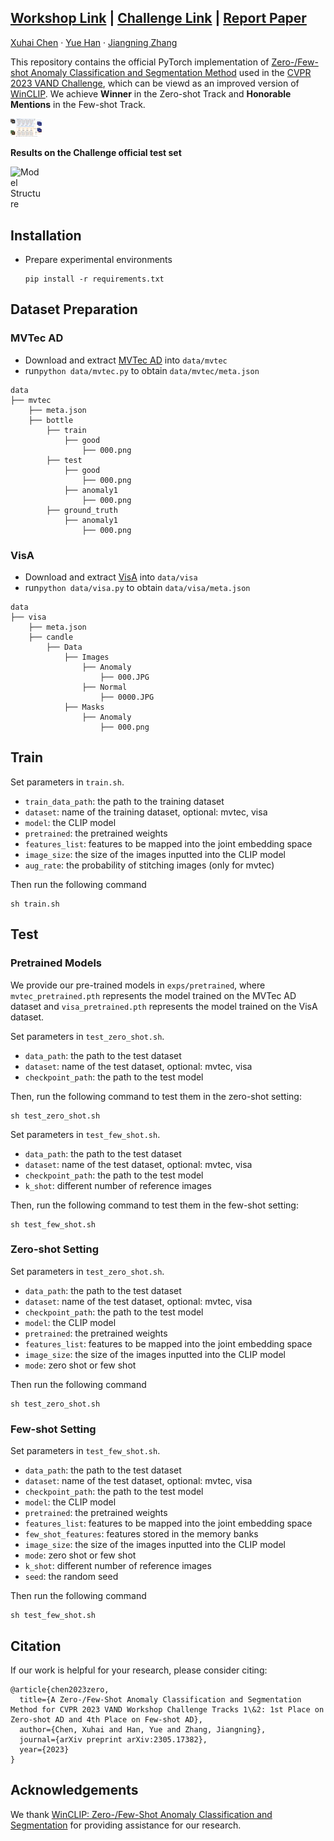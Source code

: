 [Workshop Link](https://sites.google.com/view/vand-cvpr23/home) | [Challenge Link](https://sites.google.com/view/vand-cvpr23/challenge?authuser=0) | [Report Paper](https://arxiv.org/abs/2305.17382)
---
[Xuhai Chen](https://scholar.google.com.hk/citations?user=LU4etJ0AAAAJ&hl=zh-CN&authuser=1) · [Yue Han](https://scholar.google.com/citations?hl=en&user=08E500gAAAAJ&view_op=list_works&gmla=AHoSzlVzTXnclaPp9h1g8xAZQBrsxdFXvhunMA3AmRm_GSLnZA1956xavx6hmPaCFCysonsXeTQyhB_cokdUFacUc5HBunMPW-uOtLZLTTufiZiHB6hAVgr9l7cJ_UHKeQ) · [Jiangning Zhang](https://zhangzjn.github.io/)

This repository contains the official PyTorch implementation of [Zero-/Few-shot Anomaly Classification and Segmentation Method](https://arxiv.org/abs/2305.17382) used in the [CVPR 2023 VAND Challenge](https://sites.google.com/view/vand-cvpr23/challenge?authuser=0), which can be viewd as an improved version of [WinCLIP](https://arxiv.org/abs/2303.14814). We achieve **Winner** in the Zero-shot Track and **Honorable Mentions** in the Few-shot Track.

<img src="illustration/main.png" alt="Model Structure" style="max-width: 50px; height: auto;">

**Results on the Challenge official test set**

<img src="illustration/results.png" alt="Model Structure" style="max-width: 50px; height: auto;">

## Installation

- Prepare experimental environments

  ```shell
  pip install -r requirements.txt
  ```
  
## Dataset Preparation 
### MVTec AD
- Download and extract [MVTec AD](https://www.mvtec.com/company/research/datasets/mvtec-ad) into `data/mvtec`
- run`python data/mvtec.py` to obtain `data/mvtec/meta.json`
```
data
├── mvtec
    ├── meta.json
    ├── bottle
        ├── train
            ├── good
                ├── 000.png
        ├── test
            ├── good
                ├── 000.png
            ├── anomaly1
                ├── 000.png
        ├── ground_truth
            ├── anomaly1
                ├── 000.png
```

### VisA
- Download and extract [VisA](https://amazon-visual-anomaly.s3.us-west-2.amazonaws.com/VisA_20220922.tar) into `data/visa`
- run`python data/visa.py` to obtain `data/visa/meta.json`
```
data
├── visa
    ├── meta.json
    ├── candle
        ├── Data
            ├── Images
                ├── Anomaly
                    ├── 000.JPG
                ├── Normal
                    ├── 0000.JPG
            ├── Masks
                ├── Anomaly
                    ├── 000.png
```

## Train
Set parameters in `train.sh`.
- `train_data_path`: the path to the training dataset
- `dataset`: name of the training dataset, optional: mvtec, visa
- `model`: the CLIP model
- `pretrained`: the pretrained weights
- `features_list`: features to be mapped into the joint embedding space
- `image_size`: the size of the images inputted into the CLIP model
- `aug_rate`: the probability of stitching images (only for mvtec)

Then run the following command
  ```shell
  sh train.sh
  ```

## Test
### Pretrained Models
We provide our pre-trained models in `exps/pretrained`, where `mvtec_pretrained.pth` represents the model trained on the MVTec AD dataset and `visa_pretrained.pth` represents the model trained on the VisA dataset.

Set parameters in `test_zero_shot.sh`.
- `data_path`: the path to the test dataset
- `dataset`: name of the test dataset, optional: mvtec, visa
- `checkpoint_path`: the path to the test model

Then, run the following command to test them in the zero-shot setting:
  ```shell
  sh test_zero_shot.sh
  ```
  
Set parameters in `test_few_shot.sh`.
- `data_path`: the path to the test dataset
- `dataset`: name of the test dataset, optional: mvtec, visa
- `checkpoint_path`: the path to the test model
- `k_shot`: different number of reference images

Then, run the following command to test them in the few-shot setting:
  ```shell
  sh test_few_shot.sh
  ```

### Zero-shot Setting
Set parameters in `test_zero_shot.sh`.
- `data_path`: the path to the test dataset
- `dataset`: name of the test dataset, optional: mvtec, visa
- `checkpoint_path`: the path to the test model
- `model`: the CLIP model
- `pretrained`: the pretrained weights
- `features_list`: features to be mapped into the joint embedding space
- `image_size`: the size of the images inputted into the CLIP model
- `mode`: zero shot or few shot

Then run the following command
  ```shell
  sh test_zero_shot.sh
  ```

### Few-shot Setting
Set parameters in `test_few_shot.sh`.
- `data_path`: the path to the test dataset
- `dataset`: name of the test dataset, optional: mvtec, visa
- `checkpoint_path`: the path to the test model
- `model`: the CLIP model
- `pretrained`: the pretrained weights
- `features_list`: features to be mapped into the joint embedding space
- `few_shot_features`: features stored in the memory banks
- `image_size`: the size of the images inputted into the CLIP model
- `mode`: zero shot or few shot
- `k_shot`: different number of reference images
- `seed`: the random seed

Then run the following command
  ```shell
  sh test_few_shot.sh
  ```

## Citation
If our work is helpful for your research, please consider citing:

```
@article{chen2023zero,
  title={A Zero-/Few-Shot Anomaly Classification and Segmentation Method for CVPR 2023 VAND Workshop Challenge Tracks 1\&2: 1st Place on Zero-shot AD and 4th Place on Few-shot AD},
  author={Chen, Xuhai and Han, Yue and Zhang, Jiangning},
  journal={arXiv preprint arXiv:2305.17382},
  year={2023}
}
```

## Acknowledgements
We thank [WinCLIP: Zero-/Few-Shot Anomaly Classification and Segmentation](https://arxiv.org/abs/2303.14814) for providing assistance for our research.

